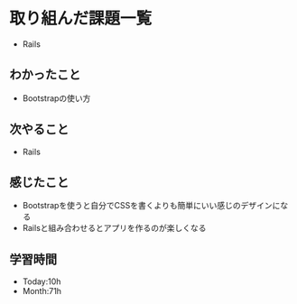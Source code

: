# 取り組んだ課題一覧
- Rails
## わかったこと
- Bootstrapの使い方
## 次やること
- Rails
## 感じたこと
- Bootstrapを使うと自分でCSSを書くよりも簡単にいい感じのデザインになる
- Railsと組み合わせるとアプリを作るのが楽しくなる
## 学習時間
- Today:10h
- Month:71h
